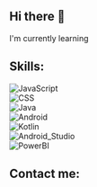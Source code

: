 ## Hi there 👋

I'm currently learning

## Skills:
![JavaScript](https://img.shields.io/badge/JavaScript-007396?style=for-the-badge&logo=JavaScript&logoColor=white&labelColor=101010)</br>
![CSS](https://img.shields.io/badge/CSS-3DDC84?style=for-the-badge&logo=CSS3&logoColor=white&labelColor=101010)</br>
![Java](https://img.shields.io/badge/Java-0095D5?style=for-the-badge&logo=java&logoColor=white&labelColor=101010)</br>
![Android](https://img.shields.io/badge/Android-3DDC84?style=for-the-badge&logo=android&logoColor=white&labelColor=101010)</br>
![Kotlin](https://img.shields.io/badge/Kotlin-0095D5?style=for-the-badge&logo=kotlin&logoColor=white&labelColor=101010)</br>
![Android_Studio](https://img.shields.io/badge/Android_Studio-3DDC84?style=for-the-badge&logo=android-studio&logoColor=white&labelColor=101010)</br>
![PowerBI](https://img.shields.io/badge/PowerBI-007396?style=for-the-badge&logo=PowerBI&logoColor=white&labelColor=101010)</br>

## Contact me:

